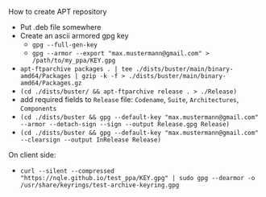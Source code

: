 How to create APT repository
* Put .deb file somewhere
* Create an ascii armored gpg key
    * `gpg --full-gen-key`
    * `gpg --armor --export "max.mustermann@gmail.com" > /path/to/my_ppa/KEY.gpg`
* `apt-ftparchive packages . | tee ./dists/buster/main/binary-amd64/Packages | gzip -k -f > ./dists/buster/main/binary-amd64/Packages.gz`
* `(cd ./dists/buster/ && apt-ftparchive release . > ./Release)`
* add required fields to `Release` file: `Codename`, `Suite`, `Architectures`, `Components`
* `(cd ./dists/buster && gpg --default-key "max.mustermann@gmail.com" --armor --detach-sign --sign --output Release.gpg Release)`
* `(cd ./dists/buster && gpg --default-key "max.mustermann@gmail.com" --clearsign --output InRelease Release)`

On client side:
* `curl --silent --compressed "https://nqle.github.io/test_ppa/KEY.gpg" | sudo gpg --dearmor -o /usr/share/keyrings/test-archive-keyring.gpg`
